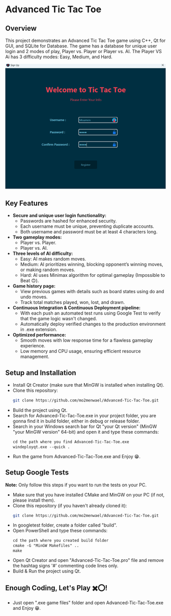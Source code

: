 # Advanced Tic Tac Toe

## Overview
This project demonstrates an Advanced Tic Tac Toe game using C++, Qt for GUI, and SQLite for Database. The game has a database for unique user login and 2 modes of play, Player vs. Player or Player vs. AI. The Player VS Ai has 3 difficulty modes: Easy, Medium, and Hard.

![](https://github.com/mo2menwael/Advanced-Tic-Tac-Toe/blob/main/game.gif)
  
## Key Features
- **Secure and unique user login functionality:**
  - Passwords are hashed for enhanced security.
  - Each username must be unique, preventing duplicate accounts.
  - Both username and password must be at least 4 characters long.
- **Two gameplay modes:**
  - Player vs. Player.
  - Player vs. AI.
- **Three levels of AI difficulty:**
  - Easy: AI makes random moves.
  - Medium: AI prioritizes winning, blocking opponent’s winning moves, or making random moves.
  - Hard: AI uses Minimax algorithm for optimal gameplay (Impossible to Beat 🙃).
- **Game history page:**
  - View previous games with details such as board states using do and undo moves.
  - Track total matches played, won, lost, and drawn.
- **Continuous Integration & Continuous Deployment pipeline:**
  - With each push an automated test runs using Google Test to verify that the game logic wasn't changed.
  - Automatically deploy verified changes to the production environment in .exe extension.
- **Optimized performance:**
  - Smooth moves with low response time for a flawless gameplay experience.
  - Low memory and CPU usage, ensuring efficient resource management.

## Setup and Installation
- Install Qt Creator (make sure that MinGW is installed when installing Qt).
- Clone this repository: 
  ```bash
  git clone https://github.com/mo2menwael/Advanced-Tic-Tac-Toe.git
  ```
- Build the project using Qt.
- Search for Advanced-Tic-Tac-Toe.exe in your project folder, you are gonna find it in build folder, either in debug or release folder.
- Search in your Windows search bar for Qt "your Qt version" (MinGW "your MinGW version" 64-bit) and open it and type these commands:
  ```
  cd the path where you find Advanced-Tic-Tac-Toe.exe
  windeployqt.exe --quick .
  ```
- Run the game from Advanced-Tic-Tac-Toe.exe and Enjoy 😁.

## Setup Google Tests
**Note:** Only follow this steps if you want to run the tests on your PC.
- Make sure that you have installed CMake and MinGW on your PC (if not, please install them).
- Clone this repository (if you haven't already cloned it): 
  ```bash
  git clone https://github.com/mo2menwael/Advanced-Tic-Tac-Toe.git
  ```
- In googletest folder, create a folder called "build".
- Open PowerShell and type these commands:
  ```
  cd the path where you created build folder
  cmake -G "MinGW Makefiles" ..
  make
  ```
- Open Qt Creator and open "Advanced-Tic-Tac-Toe.pro" file and remove the hashtag signs '#' commenting code lines only.
- Build & Run the project using Qt.

## Enough Coding, Let's Play ✖️⭕!
- Just open ".exe game files" folder and open Advanced-Tic-Tac-Toe.exe and Enjoy 😁.
